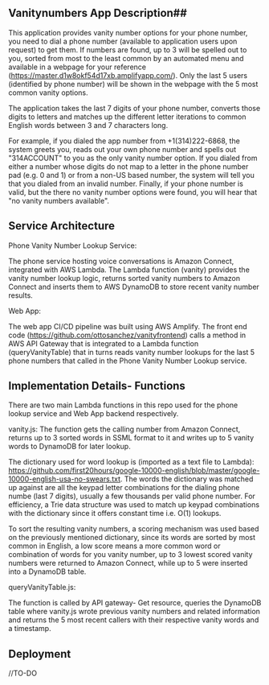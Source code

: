 ## Vanitynumbers App Description##
This application provides vanity number options for your phone number, you need to dial a phone number (available to application users upon request) to get them. If numbers are found, up to 3 will be spelled out to you, sorted from most to the least common by an automated menu and available in a webpage for your reference (https://master.d1w8okf54d17xb.amplifyapp.com/). Only the last 5 users (identified by phone number) will be shown in the webpage with the 5 most common vanity options. 
    
The application takes the last 7 digits of your phone number, converts those digits to letters and matches up the different letter iterations to common English words between 3 and 7 characters long.
    
For example, if you dialed the app number from +1(314)222-6868, the system greets you, reads out your own phone number and  spells out "314ACCOUNT" to you as the only vanity number option. If you dialed from either a number whose digits do not map to a letter in the phone number pad (e.g. 0 and 1) or from a non-US based number, the system will tell you that you dialed from an invalid number. Finally, if your phone number is valid, but the there no vanity number options were found, you will hear that "no vanity numbers available". 

## Service Architecture ##
Phone Vanity Number Lookup Service: 
    
The phone service hosting voice conversations is Amazon Connect, integrated with AWS Lambda. The Lambda function (vanity) provides the vanity number lookup logic, returns sorted vanity numbers to Amazon Connect and inserts them to AWS DynamoDB to store recent vanity number results. 
    
Web App: 
    
The web app CI/CD pipeline was built using AWS Amplify. The front end code (https://github.com/ottosanchez/vanityfrontend) calls a method in AWS API Gateway that is integrated to a Lambda function (queryVanityTable) that in turns reads vanity number lookups for the last 5 phone numbers that called in the Phone Vanity Number Lookup service. 
  

## Implementation Details- Functions ##
There are two main Lambda functions in this repo used for the phone lookup service and Web App backend respectively.
    
vanity.js: 
The function gets the calling number from Amazon Connect, returns up to 3 sorted words in SSML format to it and writes up to 5 vanity words to DynamoDB for later lookup.

The dictionary used for word lookup is (imported as a text file to Lambda): https://github.com/first20hours/google-10000-english/blob/master/google-10000-english-usa-no-swears.txt. The words the dictionary was matched up against are all the keypad letter combinations for the dialing phone numbe (last 7 digits), usually a few thousands per valid phone number. For efficiency, a Trie data structure was used to match up keypad combinations with the dictionary since it offers constant time i.e. O(1) lookups. 

To sort the resulting vanity numbers, a scoring mechanism was used based on the previously mentioned dictionary, since its words are sorted by most common in English, a low score means a more common word or combination of words for you vanity number, up to 3 lowest scored vanity numbers were returned to Amazon Connect, while up to 5 were inserted into a DynamoDB table.
    
queryVanityTable.js: 
    
The function is called by API gateway- Get resource, queries the DynamoDB table where vanity.js wrote previous vanity numbers and related information and returns the 5 most recent callers with their respective vanity words and a timestamp.  

## Deployment ##
//TO-DO

